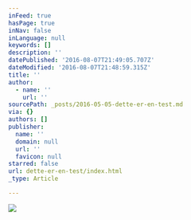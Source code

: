 ```yaml
---
inFeed: true
hasPage: true
inNav: false
inLanguage: null
keywords: []
description: ''
datePublished: '2016-08-07T21:49:05.707Z'
dateModified: '2016-08-07T21:48:59.315Z'
title: ''
author:
  - name: ''
    url: ''
sourcePath: _posts/2016-05-05-dette-er-en-test.md
via: {}
authors: []
publisher:
  name: ''
  domain: null
  url: ''
  favicon: null
starred: false
url: dette-er-en-test/index.html
_type: Article

---
```

![](https://the-grid-user-content.s3-us-west-2.amazonaws.com/49879719-9afb-46f2-9761-436b65b2f6ff.png)